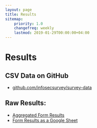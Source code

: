 ```yaml
---
layout: page
title: Results
sitemap:
    priority: 1.0
    changefreq: weekly
    lastmod: 2019-01-29T00:00:00+04:00
---
```

# Results

## CSV Data on GitHub

- [github.com/infosecsurvey/survey-data](https://github.com/infosecsurvey/survey-data/)

## Raw Results:

- [Aggregated Form Results](https://docs.google.com/forms/d/1EU2R_As-in1kLBFuJGuQt6wygN1C7yMRz_KlT8o-WFU/edit#responses)
- [Form Results as a Google Sheet](https://docs.google.com/spreadsheets/d/17gTj70DNvP4fkcmoIyjwJYLq2LlRE8fHaVMGhgHA7Zw/edit?usp=sharing)
